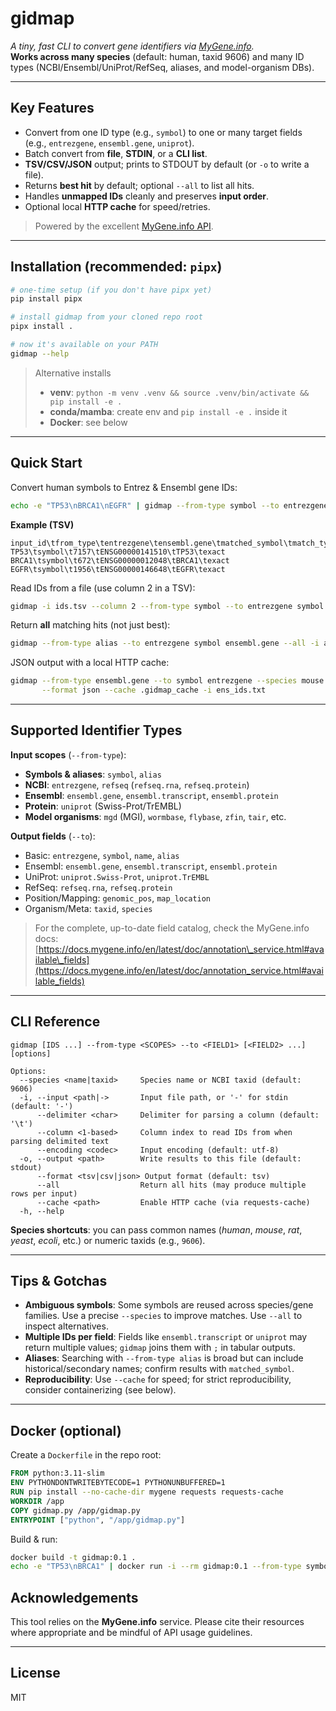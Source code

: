 # gidmap

*A tiny, fast CLI to convert gene identifiers via [MyGene.info](https://mygene.info).*  
**Works across many species** (default: human, taxid 9606) and many ID types (NCBI/Ensembl/UniProt/RefSeq, aliases, and model-organism DBs).

---

## Key Features

* Convert from one ID type (e.g., `symbol`) to one or many target fields (e.g., `entrezgene`, `ensembl.gene`, `uniprot`).
* Batch convert from **file**, **STDIN**, or a **CLI list**.
* **TSV/CSV/JSON** output; prints to STDOUT by default (or `-o` to write a file).
* Returns **best hit** by default; optional `--all` to list all hits.
* Handles **unmapped IDs** cleanly and preserves **input order**.
* Optional local **HTTP cache** for speed/retries.

> Powered by the excellent [MyGene.info API](https://docs.mygene.info/).

---

## Installation (recommended: `pipx`)

```bash
# one-time setup (if you don't have pipx yet)
pip install pipx

# install gidmap from your cloned repo root
pipx install .

# now it's available on your PATH
gidmap --help
```

> Alternative installs
>
> * **venv**: `python -m venv .venv && source .venv/bin/activate && pip install -e .`
> * **conda/mamba**: create env and `pip install -e .` inside it
> * **Docker**: see below

---

## Quick Start

Convert human symbols to Entrez & Ensembl gene IDs:

```bash
echo -e "TP53\nBRCA1\nEGFR" | gidmap --from-type symbol --to entrezgene ensembl.gene --species human
```

**Example (TSV)**

```
input_id\tfrom_type\tentrezgene\tensembl.gene\tmatched_symbol\tmatch_type
TP53\tsymbol\t7157\tENSG00000141510\tTP53\texact
BRCA1\tsymbol\t672\tENSG00000012048\tBRCA1\texact
EGFR\tsymbol\t1956\tENSG00000146648\tEGFR\texact
```

Read IDs from a file (use column 2 in a TSV):

```bash
gidmap -i ids.tsv --column 2 --from-type symbol --to entrezgene symbol ensembl.gene --species 9606 -o out.tsv
```

Return **all** matching hits (not just best):

```bash
gidmap --from-type alias --to entrezgene symbol ensembl.gene --all -i aliases.txt
```

JSON output with a local HTTP cache:

```bash
gidmap --from-type ensembl.gene --to symbol entrezgene --species mouse \
       --format json --cache .gidmap_cache -i ens_ids.txt
```

---

## Supported Identifier Types

**Input scopes** (`--from-type`):

* **Symbols & aliases**: `symbol`, `alias`
* **NCBI**: `entrezgene`, `refseq` (`refseq.rna`, `refseq.protein`)
* **Ensembl**: `ensembl.gene`, `ensembl.transcript`, `ensembl.protein`
* **Protein**: `uniprot` (Swiss-Prot/TrEMBL)
* **Model organisms**: `mgd` (MGI), `wormbase`, `flybase`, `zfin`, `tair`, etc.

**Output fields** (`--to`):

* Basic: `entrezgene`, `symbol`, `name`, `alias`
* Ensembl: `ensembl.gene`, `ensembl.transcript`, `ensembl.protein`
* UniProt: `uniprot.Swiss-Prot`, `uniprot.TrEMBL`
* RefSeq: `refseq.rna`, `refseq.protein`
* Position/Mapping: `genomic_pos`, `map_location`
* Organism/Meta: `taxid`, `species`

> For the complete, up-to-date field catalog, check the MyGene.info docs:
> [https://docs.mygene.info/en/latest/doc/annotation\_service.html#available\_fields](https://docs.mygene.info/en/latest/doc/annotation_service.html#available_fields)

---

## CLI Reference

```
gidmap [IDS ...] --from-type <SCOPES> --to <FIELD1> [<FIELD2> ...] [options]

Options:
  --species <name|taxid>     Species name or NCBI taxid (default: 9606)
  -i, --input <path|->       Input file path, or '-' for stdin (default: '-')
      --delimiter <char>     Delimiter for parsing a column (default: '\t')
      --column <1-based>     Column index to read IDs from when parsing delimited text
      --encoding <codec>     Input encoding (default: utf-8)
  -o, --output <path>        Write results to this file (default: stdout)
      --format <tsv|csv|json> Output format (default: tsv)
      --all                  Return all hits (may produce multiple rows per input)
      --cache <path>         Enable HTTP cache (via requests-cache)
  -h, --help
```

**Species shortcuts**: you can pass common names (*human*, *mouse*, *rat*, *yeast*, *ecoli*, etc.) or numeric taxids (e.g., `9606`).

---

## Tips & Gotchas

* **Ambiguous symbols**: Some symbols are reused across species/gene families. Use a precise `--species` to improve matches. Use `--all` to inspect alternatives.
* **Multiple IDs per field**: Fields like `ensembl.transcript` or `uniprot` may return multiple values; `gidmap` joins them with `;` in tabular outputs.
* **Aliases**: Searching with `--from-type alias` is broad but can include historical/secondary names; confirm results with `matched_symbol`.
* **Reproducibility**: Use `--cache` for speed; for strict reproducibility, consider containerizing (see below).

---

## Docker (optional)

Create a `Dockerfile` in the repo root:

```dockerfile
FROM python:3.11-slim
ENV PYTHONDONTWRITEBYTECODE=1 PYTHONUNBUFFERED=1
RUN pip install --no-cache-dir mygene requests requests-cache
WORKDIR /app
COPY gidmap.py /app/gidmap.py
ENTRYPOINT ["python", "/app/gidmap.py"]
```

Build & run:

```bash
docker build -t gidmap:0.1 .
echo -e "TP53\nBRCA1" | docker run -i --rm gidmap:0.1 --from-type symbol --to entrezgene ensembl.gene --species human
```

## Acknowledgements

This tool relies on the **MyGene.info** service. Please cite their resources where appropriate and be mindful of API usage guidelines.

---

## License

MIT

